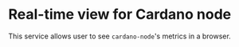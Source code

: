 # Real-time view for Cardano node

This service allows user to see `cardano-node`'s metrics in a browser.
